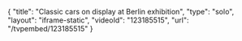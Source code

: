 {
    "title": "Classic cars on display at Berlin exhibition",
    "type": "solo",
    "layout": "iframe-static",
    "videoId": "123185515",
    "url": "\/tvpembed\/123185515"
}